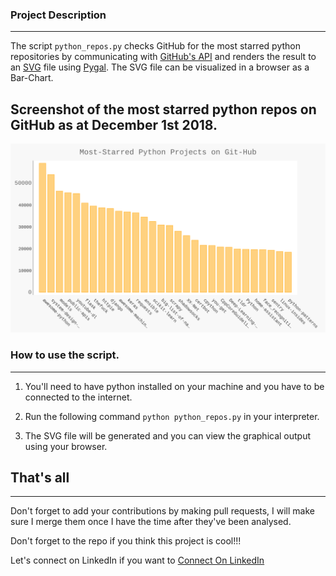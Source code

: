 

### Project Description
_______________________
The script ```python_repos.py```  checks GitHub for 
the most starred python repositories by communicating with
[GitHub's API](https://api.github.com/search/repositories?q=language:python&sort=stars "https://api.github.com/search/repositories?q=language:python&sort=stars")
and renders the result to an [SVG](https://en.wikipedia.org/wiki/Scalable_Vector_Graphics "") file using 
[Pygal](https://github.com/Kozea/pygal "Pygal's GitHub Repo").
The SVG file can be visualized in a browser as a Bar-Chart.


## Screenshot of the most starred python repos on GitHub as at December 1st 2018.

![Image Screenshot](index.svg "SVG rendered result")

### How to use the script.
________________________________________
1. You'll need to have python installed on your machine and you have to be connected to the internet.

3. Run the following command ```python python_repos.py``` in your interpreter.

4. The SVG file will be generated and you can view the graphical output using your browser.

## <strong> That's all</strong>
__________________________________________________

Don't forget to add your contributions by making pull requests, I will make sure I merge them once I have the time after they've been analysed.<br>

Don't forget to the repo if you think this project is cool!!!


Let's connect on LinkedIn if you want to [Connect On LinkedIn]( https://www.linkedin.com/in/chukwu-daniel-chibueze/ "   LinkedIn")


